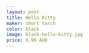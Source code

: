 ```yaml
---
layout: post
title: Hello Kitty
maker: short torch
color: black
image: black-hello-kitty.jpg
price: 9.99 AUD
---
```

